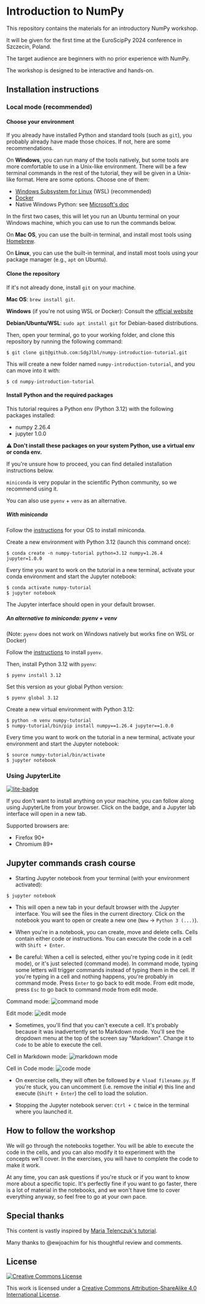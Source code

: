 # Introduction to NumPy

This repository contains the materials for an introductory NumPy workshop.

It will be given for the first time at the EuroScipPy 2024 conference in Szczecin, Poland.

The target audience are beginners with no prior experience with NumPy.

The workshop is designed to be interactive and hands-on.

## Installation instructions

### Local mode (recommended)

#### Choose your environment

If you already have installed Python and standard tools (such as `git`), you probably
already have made those choices. If not, here are some recommendations.

On **Windows**, you can run many of the tools natively, but some tools are more
comfortable to use in a Unix-like environment. There will be a few terminal
commands in the rest of the tutorial, they will be given in a Unix-like format.
Here are some options. Choose one of them:
- [Windows Subsystem for Linux](https://learn.microsoft.com/en-us/windows/wsl/install)
  (WSL) (recommended)
- [Docker](https://docs.docker.com/desktop/install/windows-install/)
- Native Windows Python: see
  [Microsoft's doc](https://learn.microsoft.com/en-us/windows/python/beginners)

In the first two cases, this will let you run an Ubuntu terminal on your Windows
machine, which you can use to run the commands below.

On **Mac OS**, you can use the built-in terminal, and install most tools
using [Homebrew](https://brew.sh/).

On **Linux**, you can use the built-in terminal, and install most tools
using your package manager (e.g., `apt` on Ubuntu).

#### Clone the repository

If it's not already done, install `git` on your machine.

**Mac OS**: `brew install git`.

**Windows** (if you're not using WSL or Docker): Consult the [official website](https://git-scm.com/download/win)

**Debian/Ubuntu/WSL**: `sudo apt install git` for Debian-based distributions.

Then, open your terminal, go to your working folder, and clone this repository by running the following command:

```console
$ git clone git@github.com:SdgJlbl/numpy-introduction-tutorial.git
```

This will create a new folder named `numpy-introduction-tutorial`, and you can move into it with:

```console
$ cd numpy-introduction-tutorial
```

#### Install Python and the required packages

This tutorial requires a Python env (Python 3.12) with the following packages installed:
- numpy 2.26.4
- jupyter 1.0.0

⚠️ **Don't install these packages on your system Python, use a virtual env or conda env.**

If you're unsure how to proceed, you can find detailed installation instructions below.

`miniconda` is very popular in the scientific Python community, so we recommend using it.

You can also use `pyenv` + `venv` as an alternative.

##### With miniconda

Follow the
[instructions](https://docs.anaconda.com/miniconda/miniconda-install/) for your
OS to install miniconda.

Create a new environment with Python 3.12 (launch this command once):

```console
$ conda create -n numpy-tutorial python=3.12 numpy=1.26.4 jupyter=1.0.0
```

Every time you want to work on the tutorial in a new terminal, activate your
conda environment and start the Jupyter notebook:

```console
$ conda activate numpy-tutorial
$ jupyter notebook
```

The Jupyter interface should open in your default browser.


##### An alternative to miniconda: pyenv + venv

(Note: `pyenv` does not work on Windows natively but works fine on WSL or Docker)

Follow the
[instructions](https://github.com/pyenv/pyenv?tab=readme-ov-file#installation)
to install `pyenv`.

Then, install Python 3.12 with `pyenv`:

```console
$ pyenv install 3.12
```

Set this version as your global Python version:

```console
$ pyenv global 3.12
```

Create a new virtual environment with Python 3.12:

```console
$ python -m venv numpy-tutorial
$ numpy-tutorial/bin/pip install numpy==1.26.4 jupyter==1.0.0
```

Every time you want to work on the tutorial in a new terminal, activate your
environment and start the Jupyter notebook:

```console
$ source numpy-tutorial/bin/activate
$ jupyter notebook
```

### Using JupyterLite

[![lite-badge](https://jupyterlite.rtfd.io/en/latest/_static/badge.svg)](https://sdgjlbl.github.io/numpy-introduction-tutorial/)

If you don't want to install anything on your machine, you can follow along using JupyterLite from your browser.
Click on the badge, and a Jupyter lab interface will open in a new tab. 

Supported browsers are:

- Firefox 90+
- Chromium 89+


## Jupyter commands crash course

* Starting Jupyter notebook from your terminal (with your environment activated):
```console
$ jupyter notebook
```

* This will open a new tab in your default browser with the Jupyter interface.
  You will see the files in the current directory. Click on the notebook you
  want to open or create a new one (`New` -> `Python 3 (...)`).

* When you're in a notebook, you can create, move and delete cells. Cells
  contain either code or instructions. You can execute the code in a cell with
  `Shift + Enter`.

* Be careful: When a cell is selected, either you're typing code in it (edit
  mode), or it's just selected (command mode). In command mode, typing some
  letters will trigger commands instead of typing them in the cell. If you're
  typing in a cell and nothing happens, you're probably in command mode. Press
  `Enter` to go back to edit mode. From edit mode, press `Esc` to go back to
  command mode from edit mode.

Command mode:
![command mode](images/command_mode.png)

Edit mode:
![edit mode](images/edit_mode.png)

* Sometimes, you'll find that you can't execute a cell. It's probably because
  it was inadvertently set to Markdown mode. You'll see the dropdown menu at the
  top of the screen say "Markdown". Change it to `Code` to be able to execute the cell.

Cell in Markdown mode:
![markdown mode](images/cell_markdown.png)

Cell in Code mode:
![code mode](images/cell_code.png)

* On exercise cells, they will often be followed by `# %load filename.py`. If
  you're stuck, you can uncomment (i.e. remove the initial `#`) this line and
  execute (`Shift + Enter`) the cell to load the solution.

* Stopping the Jupyter notebook server: `Ctrl + C` twice in the terminal where you launched it.

## How to follow the workshop

We will go through the notebooks together. You will be able to execute the code
in the cells, and you can also modify it to experiment with the concepts we'll
cover. In the exercises, you will have to complete the code to make it work.

At any time, you can ask questions if you're stuck or if you want to know more
about a specific topic.
It's perfectly fine if you want to go faster, there is a lot of material in
the notebooks, and we won't have time to cover everything anyway, so feel free
to go at your own pace.

## Special thanks

This content is vastly inspired by [Maria Telenczuk's tutorial](https://github.com/maikia/numpy-demo?).

Many thanks to @ewjoachim for his thoughtful review and comments.

## License

<a rel="license" href="http://creativecommons.org/licenses/by-sa/4.0/"><img alt="Creative Commons License" style="border-width:0" src="https://i.creativecommons.org/l/by-sa/4.0/80x15.png" /></a><br />

This work is licensed under a [Creative Commons Attribution-ShareAlike 4.0 International License](http://creativecommons.org/licenses/by-sa/4.0/).